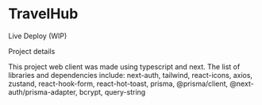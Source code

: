 # TravelHub

Live Deploy (WIP)

Project details

This project web client was made using typescript and next. The list of libraries and dependencies include: next-auth, tailwind, react-icons, axios, zustand, react-hook-form, react-hot-toast, prisma, @prisma/client, @next-auth/prisma-adapter, bcrypt, query-string
